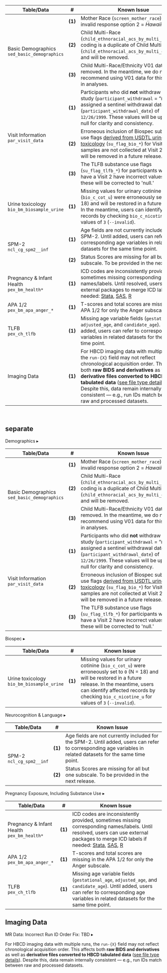<table class="compact-table-no-vertical-lines">
<thead>
  <tr>
    <th>Table/Data</th>
    <th style="width: 1%; text-align: center;">#</th>
    <th>Known Issue</th>
  </tr>
</thead>
<tbody>
<tr>
  <td rowspan="3">
    <div class="icon-text-block">
      <a href="../../instruments/#demo" target="_blank">
        <i class="fas fa-id-card"></i>
      </a>
      <div class="text-block">
        Basic Demographics<br>
        <code>sed_basic_demographics</code>
      </div>
    </div>
  </td>
  <td><b>(1)</b></td> 
  <td>Mother Race (<code>screen_mother_race</code>) contains invalid response option 2 = <i>Hawaiian</i>.</td>
</tr>
<tr>
    <td><b>(2)</b></td> 
  <td style="word-wrap: break-word; white-space: normal;">
  Child Multi-Race (<code>child_ethnoracial_acs_by_multi_race</code>) coding is a duplicate of Child Multi-Ethnicity (<code>child_ethnoracial_acs_by_multi_ethnicity</code>) and will be removed.
  </td>
</tr>
<tr>
<td><b>(3)</b></td> 
<td style="word-wrap: break-word; white-space: normal;">
Child Multi-Race/Ethnicity V01 data will be removed. In the meantime, we do not recommend using V01 data for this variable in analyses.
</td>
</tr>
<tr>
<td rowspan="3">
  <div class="icon-text-block"><a href="../../instruments/#demo" target="_blank"><i class="fas fa-id-card"></i></a>
  <div class="text-block">Visit Information<br><code>par_visit_data</code></div>
</div>
</td>
<td><b>(1)</b></td> 
<td style="word-wrap: break-word; white-space: normal;">
  Participants who did <b>not</b> withdraw from the study (<code>participant_withdrawal</code> = “no”) are assigned a sentinel withdrawal date (<code>participant_withdrawal_date</code>) of <code>12/26/1999</code>. These values will be updated to null for clarity and consistency.
</td>
</tr>
<tr>
<td><b>(2)</b></td> 
<td style="word-wrap: break-word; white-space: normal;">
Erroneous inclusion of Biospec substance use flags <a href="../../instruments/demo/visitinfo/#substance-use-flags">derived from USDTL urine toxicology</a> (<code>su_flag_bio_*</code>) for Visit 2 (urine samples are not collected at Visit 2). These will be removed in a future release.
</td>
</tr>
<tr>
<td><b>(3)</b></td> 
<td style="word-wrap: break-word; white-space: normal;">
The TLFB substance use flags (<code>su_flag_tlfb_*</code>) for participants who do not have a Visit 2 have incorrect values of 'no:' these will be corrected to 'null.'
</td>
</tr>
<tr>
<td>
<div class="icon-text-block"><a href="../../instruments/#biospec" target="_blank"><i class="fa fa-vial"></i></a>
<div class="text-block">Urine toxicology<br><code>bio_bm_biosample_urine</code>
</div>
</div>
</td>
  <td><b>(1)</b></td> 
  <td style="word-wrap: break-word; white-space: normal;">
  Missing values for urinary cotinine (<code>bio_c_cot_u</code>) were erroneously set to <code>0</code> (N = 18) and will be restored in a future release. In the meantime, users can identify affected records by checking <code>bio_c_nicotine_u</code> for values of <code>3</code> (<code>--invalid</code>).
</td>
</tr>
<tr>
  <td rowspan="2">
    <div class="icon-text-block">
      <a href="../../instruments/#neurocog" target="_blank"><i class="fa-solid fa-puzzle-piece"></i></a>
      <div class="text-block">SPM-2<br><code>ncl_cg_spm2__inf</code>
      </div>
    </div>
  </td>
  <td><b>(1)</b></td> 
  <td style="word-wrap: break-word; white-space: normal;">
  Age fields are not currently included for the SPM-2. Until added, users can refer to corresponding age variables in related datasets for the same time point.
</td>
</tr>
<tr>
  <td><b>(2)</b></td> 
  <td style="word-wrap: break-word; white-space: normal;">
  Status Scores are missing for all but one subscale. To be provided in the next release.
</td>
</tr>
<tr>
  <td>
    <div class="icon-text-block">
      <a href="../../instruments/#pex" target="_blank"><i class="fa-solid fa-baby"></i></a>
      <div class="text-block">Pregnancy & Infant Health<br><code>pex_bm_health*</code>
      </div>
    </div>
  </td>
  <td><b>(1)</b></td> 
  <td style="word-wrap: break-word; white-space: normal;">
  ICD codes are inconsistently provided, sometimes missing corresponding names/labels. Until resolved, users can use external packages to merge ICD labels if needed: <a href="https://www.stata.com/features/overview/icd/">Stata</a>, <a href="https://hcup-us.ahrq.gov/toolssoftware/ccsr/dxccsr.jsp">SAS</a>, <a href="https://www.rdocumentation.org/packages/icd/versions/3.3">R</a>
</td>
</tr>
<tr>
  <td>
    <div class="icon-text-block">
      <a href="../../instruments/#pex" target="_blank"><i class="fa-solid fa-baby"></i></a>
      <div class="text-block">APA 1/2<br><code>pex_bm_apa_anger_*</code>
      </div>
    </div>
  </td>
  <td><b>(1)</b></td> 
  <td style="word-wrap: break-word; white-space: normal;">
  T-scores and total scores are missing in the APA 1/2 for only the Anger subscale.
</td>
</tr>
<tr>
  <td>
    <div class="icon-text-block">
      <a href="../../instruments/#pex" target="_blank"><i class="fa-solid fa-baby"></i></a>
      <div class="text-block">TLFB<br><code>pex_ch_tlfb</code>
      </div>
    </div>
  </td>
  <td><b>(1)</b></td> 
  <td style="word-wrap: break-word; white-space: normal;">
  Missing age variable fields (<code>gestational_age</code>, <code>adjusted_age</code>, and <code>candidate_age</code>). Until added, users can refer to corresponding age variables in related datasets for the same time point.
</td>
</tr>
<tr>
  <td>
    <div class="icon-text-block">
      <a href="../../instruments/#mri" target="_blank"><i class="fa fa-brain"></i></a>
      <div class="text-block">Imaging Data
      </div>
    </div>
  </td>
  <td><b>(1)</b></td> 
  <td style="word-wrap: break-word; white-space: normal;">
  For HBCD imaging data with multiple runs, the <code>run-{X}</code> field may not reflect chronological acquisition order.  
This affects both <b>raw BIDS and derivatives</b> as well as <b>derivative files converted to HBCD tabulated data</b> (<a href="../../datacuration/overview" target="_blank">see file type details</a>). Despite this, data remain internally consistent — e.g., run IDs match between raw and processed datasets.
</td>
</tr>
</tbody>
</table>
  


<br>




## separate

<div id="ki-demo" class="table-banner" onclick="toggleCollapse(this)">
  <span class="text-with-link">
  <span class="text">Demographics</span>
  <a class="anchor-link" href="#ki-demo" title="Copy link">
  <i class="fa-solid fa-link"></i>
  </a>
  </span>
  <span class="arrow">▸</span>
</div>
<div class="table-collapsible-content">
<table class="compact-table-no-vertical-lines">
<thead>
  <tr>
    <th>Table/Data</th>
    <th style="width: 1%; text-align: center;">#</th>
    <th>Known Issue</th>
  </tr>
</thead>
<tbody>
<tr>
  <td rowspan="3">
    <div class="icon-text-block">
      <a href="../../instruments/#demo" target="_blank">
        <i class="fas fa-id-card"></i>
      </a>
      <div class="text-block">
        Basic Demographics<br>
        <code>sed_basic_demographics</code>
      </div>
    </div>
  </td>
  <td><b>(1)</b></td> 
  <td>Mother Race (<code>screen_mother_race</code>) contains invalid response option 2 = <i>Hawaiian</i>.</td>
</tr>
<tr>
    <td><b>(2)</b></td> 
  <td style="word-wrap: break-word; white-space: normal;">
  Child Multi-Race (<code>child_ethnoracial_acs_by_multi_race</code>) coding is a duplicate of Child Multi-Ethnicity (<code>child_ethnoracial_acs_by_multi_ethnicity</code>) and will be removed.
  </td>
</tr>
<tr>
<td><b>(3)</b></td> 
<td style="word-wrap: break-word; white-space: normal;">
Child Multi-Race/Ethnicity V01 data will be removed. In the meantime, we do not recommend using V01 data for this variable in analyses.
</td>
</tr>
<tr>
<td rowspan="3">
  <div class="icon-text-block"><a href="../../instruments/#demo" target="_blank"><i class="fas fa-id-card"></i></a>
  <div class="text-block">Visit Information<br><code>par_visit_data</code></div>
</div>
</td>
<td><b>(1)</b></td> 
<td style="word-wrap: break-word; white-space: normal;">
  Participants who did <b>not</b> withdraw from the study (<code>participant_withdrawal</code> = “no”) are assigned a sentinel withdrawal date (<code>participant_withdrawal_date</code>) of <code>12/26/1999</code>. These values will be updated to null for clarity and consistency.
</td>
</tr>
<tr>
<td><b>(2)</b></td> 
<td style="word-wrap: break-word; white-space: normal;">
Erroneous inclusion of Biospec substance use flags <a href="../../instruments/demo/visitinfo/#substance-use-flags">derived from USDTL urine toxicology</a> (<code>su_flag_bio_*</code>) for Visit 2 (urine samples are not collected at Visit 2). These will be removed in a future release.
</td>
</tr>
<tr>
<td><b>(3)</b></td> 
<td style="word-wrap: break-word; white-space: normal;">
The TLFB substance use flags (<code>su_flag_tlfb_*</code>) for participants who do not have a Visit 2 have incorrect values of 'no:' these will be corrected to 'null.'
</td>
</tr>
</tbody>
</table>
</div>


<div id="ki-biospec" class="table-banner" onclick="toggleCollapse(this)">
  <span class="text-with-link">
  <span class="text">Biospec</span>
  <a class="anchor-link" href="#ki-biospec" title="Copy link">
  <i class="fa-solid fa-link"></i>
  </a>
  </span>
  <span class="arrow">▸</span>
</div>
<div class="table-collapsible-content">
<table class="compact-table-no-vertical-lines">
<thead>
  <tr>
    <th>Table/Data</th>
    <th style="width: 1%; text-align: center;">#</th>
    <th>Known Issue</th>
  </tr>
</thead>
<tbody>
<tr>
  <td>
    <div class="icon-text-block">
      <a href="../../instruments/#biospec" target="_blank"><i class="fa fa-vial"></i></a>
      <div class="text-block">Urine toxicology<br><code>bio_bm_biosample_urine</code>
      </div>
    </div>
  </td>
  <td><b>(1)</b></td> 
  <td style="word-wrap: break-word; white-space: normal;">
  Missing values for urinary cotinine (<code>bio_c_cot_u</code>) were erroneously set to <code>0</code> (N = 18) and will be restored in a future release. In the meantime, users can identify affected records by checking <code>bio_c_nicotine_u</code> for values of <code>3</code> (<code>--invalid</code>).
</td>
</tr>
</tbody>
</table>
</div>

<div id="ki-ncl" class="table-banner" onclick="toggleCollapse(this)">
  <span class="text-with-link">
  <span class="text">Neurocognition & Language</span>
  <a class="anchor-link" href="#ki-ncl" title="Copy link">
  <i class="fa-solid fa-link"></i>
  </a>
  </span>
  <span class="arrow">▸</span>
</div>
<div class="table-collapsible-content">
<table class="compact-table-no-vertical-lines">
<thead>
  <tr>
    <th>Table/Data</th>
    <th style="width: 1%; text-align: center;">#</th>
    <th>Known Issue</th>
  </tr>
</thead>
<tbody>
<tr>
  <td rowspan="2">
    <div class="icon-text-block">
      <a href="../../instruments/#neurocog" target="_blank"><i class="fa-solid fa-puzzle-piece"></i></a>
      <div class="text-block">SPM-2<br><code>ncl_cg_spm2__inf</code>
      </div>
    </div>
  </td>
  <td><b>(1)</b></td> 
  <td style="word-wrap: break-word; white-space: normal;">
  Age fields are not currently included for the SPM-2. Until added, users can refer to corresponding age variables in related datasets for the same time point.
</td>
</tr>
<tr>
  <td><b>(2)</b></td> 
  <td style="word-wrap: break-word; white-space: normal;">
  Status Scores are missing for all but one subscale. To be provided in the next release.
</td>
</tr>
</tbody>
</table>
</div>

<div id="ki-pex" class="table-banner" onclick="toggleCollapse(this)">
  <span class="text-with-link">
  <span class="text">Pregnancy Exposure, Including Substance Use</span>
  <a class="anchor-link" href="#ki-pex" title="Copy link">
  <i class="fa-solid fa-link"></i>
  </a>
  </span>
  <span class="arrow">▸</span>
</div>
<div class="table-collapsible-content">
<table class="compact-table-no-vertical-lines">
<thead>
  <tr>
    <th>Table/Data</th>
    <th style="width: 1%; text-align: center;">#</th>
    <th>Known Issue</th>
  </tr>
</thead>
<tbody>
<tr>
  <td>
    <div class="icon-text-block">
      <a href="../../instruments/#pex" target="_blank"><i class="fa-solid fa-baby"></i></a>
      <div class="text-block">Pregnancy & Infant Health<br><code>pex_bm_health*</code>
      </div>
    </div>
  </td>
  <td><b>(1)</b></td> 
  <td style="word-wrap: break-word; white-space: normal;">
  ICD codes are inconsistently provided, sometimes missing corresponding names/labels. Until resolved, users can use external packages to merge ICD labels if needed: <a href="https://www.stata.com/features/overview/icd/">Stata</a>, <a href="https://hcup-us.ahrq.gov/toolssoftware/ccsr/dxccsr.jsp">SAS</a>, <a href="https://www.rdocumentation.org/packages/icd/versions/3.3">R</a>
</td>
</tr>
<tr>
  <td>
    <div class="icon-text-block">
      <a href="../../instruments/#pex" target="_blank"><i class="fa-solid fa-baby"></i></a>
      <div class="text-block">APA 1/2<br><code>pex_bm_apa_anger_*</code>
      </div>
    </div>
  </td>
  <td><b>(1)</b></td> 
  <td style="word-wrap: break-word; white-space: normal;">
  T-scores and total scores are missing in the APA 1/2 for only the Anger subscale.
</td>
</tr>
<tr>
  <td>
    <div class="icon-text-block">
      <a href="../../instruments/#pex" target="_blank"><i class="fa-solid fa-baby"></i></a>
      <div class="text-block">TLFB<br><code>pex_ch_tlfb</code>
      </div>
    </div>
  </td>
  <td><b>(1)</b></td> 
  <td style="word-wrap: break-word; white-space: normal;">
  Missing age variable fields (<code>gestational_age</code>, <code>adjusted_age</code>, and <code>candidate_age</code>). Until added, users can refer to corresponding age variables in related datasets for the same time point.
</td>
</tr>
</tbody>
</table>
</div>
  



## <a href="../../instruments/#mri" target="_blank"><i class="fa fa-brain"></i></a> Imaging Data

<div id="mr-runid" class="issues-banner" onclick="toggleCollapse(this)">
  <span class="emoji"><i class="fas fa-bug"></i></span>
  <span class="text-with-link">
  <span class="text">MR Data: Incorrect Run ID Order</span>
  <span class="badge">Fix: TBD</span>
  <a class="anchor-link" href="#mr-runid" title="Copy link">
  <i class="fa-solid fa-link"></i>
  </a>
  </span>
  <span class="arrow">▸</span>
</div>
<div class="issues-collapsible-content">
<p>For HBCD imaging data with multiple runs, the <code>run-{X}</code> field may not reflect chronological acquisition order.  
This affects both <b>raw BIDS and derivatives</b> as well as <b>derivative files converted to HBCD tabulated data</b> (<a href="../../datacuration/overview" target="_blank">see file type details</a>). Despite this, data remain internally consistent — e.g., run IDs match between raw and processed datasets.</p>
</div>

<br>